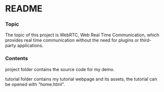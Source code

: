 # README

### Topic

The topic of this project is WebRTC, Web Real Time Communication, which provides real time communication without the need for plugins or third-party applications.


### Contents

project folder contains the source code for my demo.

tutorial folder contains my tutorial webpage and its assets, the tutorial can be opened with "home.html".
